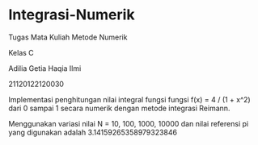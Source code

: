 # Integrasi-Numerik
Tugas Mata Kuliah Metode Numerik

Kelas C

Adilia Getia Haqia Ilmi

21120122120030

Implementasi penghitungan nilai integral fungsi fungsi f(x) = 4 / (1 + x^2) dari 0 sampai 1 secara numerik dengan metode integrasi Reimann.

Menggunakan variasi nilai N = 10, 100, 1000, 10000 dan nilai referensi pi yang digunakan adalah 3.14159265358979323846
